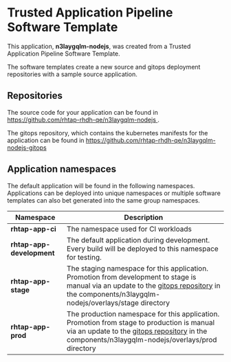 # Trusted Application Pipeline Software Template

This application, **n3laygqlm-nodejs**, was created from a Trusted Application Pipeline Software Template.

The software templates create a new source and gitops deployment repositories with a sample source application. 

## Repositories

The source code for your application can be found in [https://github.com/rhtap-rhdh-qe/n3laygqlm-nodejs ](https://github.com/rhtap-rhdh-qe/n3laygqlm-nodejs ).
 
The gitops repository, which contains the kubernetes manifests for the application can be found in 
[https://github.com/rhtap-rhdh-qe/n3laygqlm-nodejs-gitops ](https://github.com/rhtap-rhdh-qe/n3laygqlm-nodejs-gitops ) 

## Application namespaces 

The default application will be found in the following namespaces. Applications can be deployed into unique namespaces or multiple software templates can also bet generated into the same group namespaces.  

|  Namespace   |  Description   |  
| -------- | -------- |
| **rhtap-app-ci** | The namespace used for CI workloads |
| **rhtap-app-development** | The default application during development. Every build will be deployed to this namespace for testing. |
| **rhtap-app-stage** | The staging namespace for this application. Promotion from development to stage is manual via an update to the [gitops repository](https://github.com/rhtap-rhdh-qe/n3laygqlm-nodejs-gitops ) in the components/n3laygqlm-nodejs/overlays/stage directory |
| **rhtap-app-prod** | The production namespace for this application. Promotion from stage to production is manual via an update to the [gitops repository](https://github.com/rhtap-rhdh-qe/n3laygqlm-nodejs-gitops ) in the components/n3laygqlm-nodejs/overlays/prod directory |